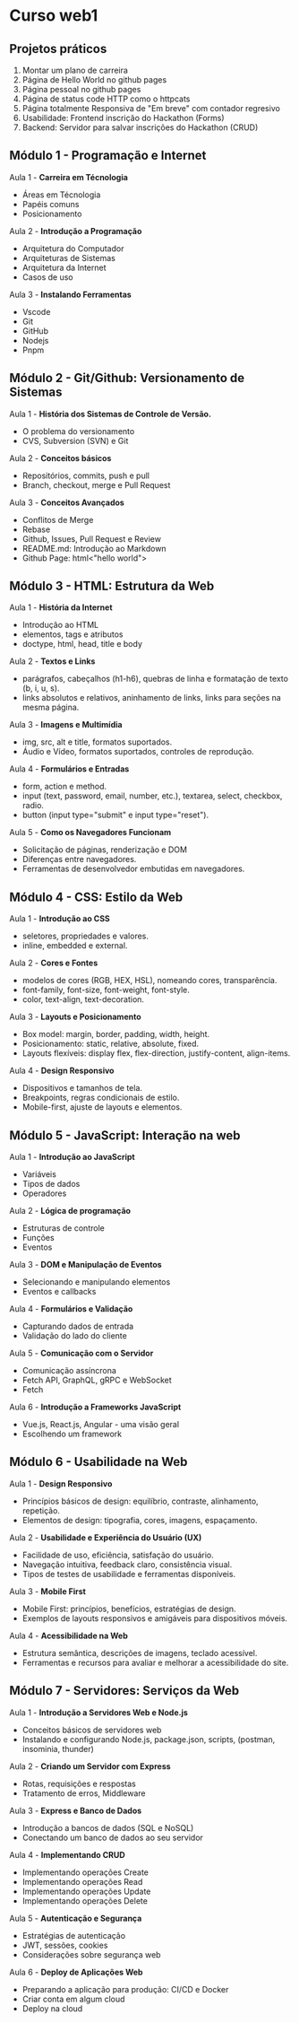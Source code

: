 # Curso web1


## Projetos práticos

1. Montar um plano de carreira
2. Página de Hello World no github pages
3. Página pessoal no github pages
4. Página de status code HTTP como o httpcats
5. Página totalmente Responsiva de "Em breve" com contador regresivo
6. Usabilidade: Frontend inscrição do Hackathon (Forms)
7. Backend: Servidor para salvar inscrições do Hackathon (CRUD)

## Módulo 1 - Programação e Internet

Aula 1 - **Carreira em Técnologia**

- Áreas em Técnologia
- Papéis comuns
- Posicionamento

Aula 2 - **Introdução a Programação**

- Arquitetura do Computador
- Arquiteturas de Sistemas
- Arquitetura da Internet
- Casos de uso

Aula 3 - **Instalando Ferramentas**

- Vscode
- Git
- GitHub
- Nodejs
- Pnpm

## Módulo 2 - Git/Github: Versionamento de Sistemas

Aula 1 - **História dos Sistemas de Controle de Versão.**

- O problema do versionamento
- CVS, Subversion (SVN) e Git

Aula 2 - **Conceitos básicos**

- Repositórios, commits, push e pull
- Branch, checkout, merge e Pull Request

Aula 3 - **Conceitos Avançados**

- Conflitos de Merge
- Rebase
- Github, Issues, Pull Request e Review
- README.md: Introdução ao Markdown
- Github Page: html<"hello world">

## Módulo 3 - HTML: Estrutura da Web

Aula 1 - **História da Internet**

- Introdução ao HTML
- elementos, tags e atributos
- doctype, html, head, title e body

Aula 2 - **Textos e Links**

- parágrafos, cabeçalhos (h1-h6), quebras de linha e formatação de texto (b, i, u, s).
- links absolutos e relativos, aninhamento de links, links para seções na mesma página.

Aula 3 - **Imagens e Multimídia**

- img, src, alt e title, formatos suportados.
- Áudio e Vídeo, formatos suportados, controles de reprodução.

Aula 4 - **Formulários e Entradas**

- form, action e method.
- input (text, password, email, number, etc.), textarea, select, checkbox, radio.
- button (input type="submit" e input type="reset").

Aula 5 - **Como os Navegadores Funcionam**

- Solicitação de páginas, renderização e DOM
- Diferenças entre navegadores.
- Ferramentas de desenvolvedor embutidas em navegadores.

## Módulo 4 - CSS: Estilo da Web

Aula 1 - **Introdução ao CSS**

- seletores, propriedades e valores.
- inline, embedded e external.

Aula 2 - **Cores e Fontes**

- modelos de cores (RGB, HEX, HSL), nomeando cores, transparência.
- font-family, font-size, font-weight, font-style.
- color, text-align, text-decoration.

Aula 3 - **Layouts e Posicionamento**

- Box model: margin, border, padding, width, height.
- Posicionamento: static, relative, absolute, fixed.
- Layouts flexíveis: display flex, flex-direction, justify-content, align-items.

Aula 4 - **Design Responsivo**

- Dispositivos e tamanhos de tela.
- Breakpoints, regras condicionais de estilo.
- Mobile-first, ajuste de layouts e elementos.

## Módulo 5 - JavaScript: Interação na web

Aula 1 - **Introdução ao JavaScript**

- Variáveis
- Tipos de dados
- Operadores

Aula 2 - **Lógica de programação**

- Estruturas de controle
- Funções
- Eventos

Aula 3 - **DOM e Manipulação de Eventos**

- Selecionando e manipulando elementos
- Eventos e callbacks

Aula 4 - **Formulários e Validação**

- Capturando dados de entrada
- Validação do lado do cliente

Aula 5 - **Comunicação com o Servidor**

- Comunicação assíncrona
- Fetch API, GraphQL, gRPC e WebSocket
- Fetch

Aula 6 - **Introdução a Frameworks JavaScript**

- Vue.js, React.js, Angular - uma visão geral
- Escolhendo um framework

## Módulo 6 - Usabilidade na Web

Aula 1 - **Design Responsivo**

- Princípios básicos de design: equilíbrio, contraste, alinhamento, repetição.
- Elementos de design: tipografia, cores, imagens, espaçamento.

Aula 2 - **Usabilidade e Experiência do Usuário (UX)**

- Facilidade de uso, eficiência, satisfação do usuário.
- Navegação intuitiva, feedback claro, consistência visual.
- Tipos de testes de usabilidade e ferramentas disponíveis.

Aula 3 - **Mobile First**

- Mobile First: princípios, benefícios, estratégias de design.
- Exemplos de layouts responsivos e amigáveis para dispositivos móveis.

Aula 4 - **Acessibilidade na Web**

- Estrutura semântica, descrições de imagens, teclado acessível.
- Ferramentas e recursos para avaliar e melhorar a acessibilidade do site.

## Módulo 7 - Servidores: Serviços da Web

Aula 1 - **Introdução a Servidores Web e Node.js**

- Conceitos básicos de servidores web
- Instalando e configurando Node.js, package.json, scripts, (postman, insominia, thunder)

Aula 2 - **Criando um Servidor com Express**

- Rotas, requisições e respostas
- Tratamento de erros, Middleware

Aula 3 - **Express e Banco de Dados**

- Introdução a bancos de dados (SQL e NoSQL)
- Conectando um banco de dados ao seu servidor

Aula 4 - **Implementando CRUD**

- Implementando operações Create
- Implementando operações Read
- Implementando operações Update
- Implementando operações Delete

Aula 5 - **Autenticação e Segurança**

- Estratégias de autenticação
- JWT, sessões, cookies
- Considerações sobre segurança web

Aula 6 - **Deploy de Aplicações Web**

- Preparando a aplicação para produção: CI/CD e Docker
- Criar conta em algum cloud
- Deploy na cloud

